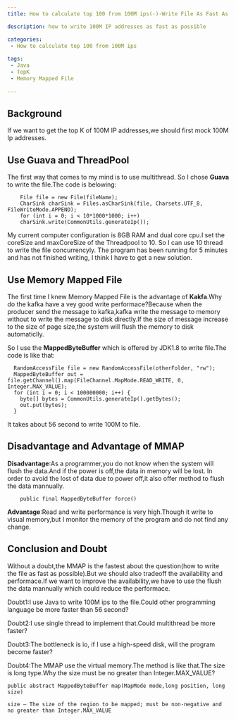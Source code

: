 ```yaml
---
title: How to calculate top 100 from 100M ips(-)-Write File As Fast As Possible

description: how to write 100M IP addresses as fast as possible

categories:
 - How to calculate top 100 from 100M ips  
 
tags:
 - Java
 - TopK  
 - Memory Mapped File
  
---
```

## Background
If  we want to get the top K of 100M IP addresses,we should first mock 100M Ip addresses.
## Use Guava and ThreadPool
The first way that comes to my mind is to use multithread. So I chose **Guava** to write the file.The code is belowing:
```
    File file = new File(fileName);
    CharSink charSink = Files.asCharSink(file, Charsets.UTF_8, FileWriteMode.APPEND);
    for (int i = 0; i < 10*1000*1000; i++)
    charSink.write(CommonUtils.generateIp());
```
My current computer configuration is 8GB RAM and dual core cpu.I set the coreSize and maxCoreSize of the Threadpool to 10. So I can use 10 thread to write the file concurrencyly. The program has been running for 5 minutes and has not finished writing, I think I have to get a new solution.

## Use Memory Mapped File
The first time I knew Memory Mapped File is the advantage of **Kakfa**.Why do the kafka have a vey good write performace?Because when  the producer send the message to kafka,kafka write the message to memory without to write the message to disk directly.If the size of message increase to the size of page size,the system will flush the memory to disk automaticlly.

So I use the **MappedByteBuffer** which is offered by JDK1.8 to write file.The code is like that:
```
  RandomAccessFile file = new RandomAccessFile(otherFolder, "rw");
  MappedByteBuffer out = file.getChannel().map(FileChannel.MapMode.READ_WRITE, 0, Integer.MAX_VALUE);
  for (int i = 0; i < 100000000; i++) {
    byte[] bytes = CommonUtils.generateIp().getBytes();
    out.put(bytes);
  }
```
It takes about 56 second to write 100M to file.

## Disadvantage and Advantage of MMAP
**Disadvantage**:As a programmer,you do not know when the system will flush the data.And if the power is off,the data in memory will be lost. In order to avoid the lost of data due to power off,it also offer method to flush the data mannually.
```
    public final MappedByteBuffer force() 
```
**Advantage**:Read and write performance is very high.Though it write to visual memory,but I monitor the memory of the program and do not find any change.

## Conclusion and Doubt
Without a doubt,the MMAP is the fastest about the question(how to write the file as fast as possible).But we should also tradeoff the availability and performace.If we want to improve the availability,we have to use the flush the data mannually which could reduce the performace.

Doubt1:I use Java to write 100M ips to the file.Could other programming language be more faster than 56 second?

Doubt2:I use single thread to implement that.Could multithread be more faster?

Doubt3:The bottleneck is io, if I use a high-speed disk, will the program become faster?

Doubt4:The MMAP use the virtual memory.The method is like that.The size is long type.Why the size must be no  greater than Integer.MAX_VALUE?
```
public abstract MappedByteBuffer map(MapMode mode,long position, long size)

size – The size of the region to be mapped; must be non-negative and no greater than Integer.MAX_VALUE
```
